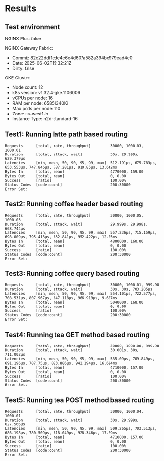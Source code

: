 # Results

## Test environment

NGINX Plus: false

NGINX Gateway Fabric:

- Commit: 82c22ddf1ede4e6e4d607a582a394be979ead4e0
- Date: 2025-06-02T15:32:21Z
- Dirty: false

GKE Cluster:

- Node count: 12
- k8s version: v1.32.4-gke.1106006
- vCPUs per node: 16
- RAM per node: 65851340Ki
- Max pods per node: 110
- Zone: us-west1-b
- Instance Type: n2d-standard-16

## Test1: Running latte path based routing

```text
Requests      [total, rate, throughput]         30000, 1000.03, 1000.01
Duration      [total, attack, wait]             30s, 29.999s, 629.379µs
Latencies     [min, mean, 50, 90, 95, 99, max]  512.191µs, 675.783µs, 653.553µs, 747.846µs, 787.281µs, 910.85µs, 13.642ms
Bytes In      [total, mean]                     4770000, 159.00
Bytes Out     [total, mean]                     0, 0.00
Success       [ratio]                           100.00%
Status Codes  [code:count]                      200:30000  
Error Set:
```

## Test2: Running coffee header based routing

```text
Requests      [total, rate, throughput]         30000, 1000.05, 1000.03
Duration      [total, attack, wait]             29.999s, 29.998s, 668.744µs
Latencies     [min, mean, 50, 90, 95, 99, max]  557.236µs, 715.159µs, 698.009µs, 795.413µs, 832.841µs, 952.422µs, 12.05ms
Bytes In      [total, mean]                     4800000, 160.00
Bytes Out     [total, mean]                     0, 0.00
Success       [ratio]                           100.00%
Status Codes  [code:count]                      200:30000  
Error Set:
```

## Test3: Running coffee query based routing

```text
Requests      [total, rate, throughput]         30000, 1000.01, 999.98
Duration      [total, attack, wait]             30s, 30s, 703.205µs
Latencies     [min, mean, 50, 90, 95, 99, max]  554.101µs, 722.577µs, 708.531µs, 807.967µs, 847.118µs, 966.919µs, 9.607ms
Bytes In      [total, mean]                     5040000, 168.00
Bytes Out     [total, mean]                     0, 0.00
Success       [ratio]                           100.00%
Status Codes  [code:count]                      200:30000  
Error Set:
```

## Test4: Running tea GET method based routing

```text
Requests      [total, rate, throughput]         30000, 1000.00, 999.98
Duration      [total, attack, wait]             30.001s, 30s, 711.002µs
Latencies     [min, mean, 50, 90, 95, 99, max]  535.09µs, 709.849µs, 691.196µs, 787.75µs, 823.886µs, 942.194µs, 16.624ms
Bytes In      [total, mean]                     4710000, 157.00
Bytes Out     [total, mean]                     0, 0.00
Success       [ratio]                           100.00%
Status Codes  [code:count]                      200:30000  
Error Set:
```

## Test5: Running tea POST method based routing

```text
Requests      [total, rate, throughput]         30000, 1000.04, 1000.01
Duration      [total, attack, wait]             30s, 29.999s, 627.566µs
Latencies     [min, mean, 50, 90, 95, 99, max]  509.265µs, 703.513µs, 686.198µs, 780.509µs, 818.049µs, 928.346µs, 17.29ms
Bytes In      [total, mean]                     4710000, 157.00
Bytes Out     [total, mean]                     0, 0.00
Success       [ratio]                           100.00%
Status Codes  [code:count]                      200:30000  
Error Set:
```
